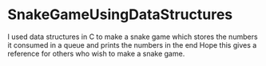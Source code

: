 # SnakeGameUsingDataStructures
I used data structures in C to make a snake game which stores the numbers it consumed in a queue and prints the numbers in the end
Hope this gives a reference for others who wish to make a snake game.
